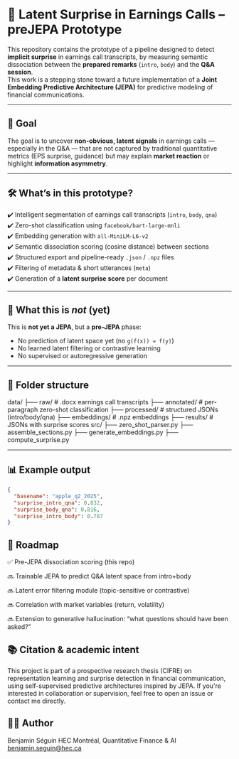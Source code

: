 # 🧠 Latent Surprise in Earnings Calls – preJEPA Prototype

This repository contains the prototype of a pipeline designed to detect **implicit surprise** in earnings call transcripts, by measuring semantic dissociation between the **prepared remarks** (`intro`, `body`) and the **Q&A session**.  
This work is a stepping stone toward a future implementation of a **Joint Embedding Predictive Architecture (JEPA)** for predictive modeling of financial communications.

---

## 🎯 Goal

The goal is to uncover **non-obvious, latent signals** in earnings calls — especially in the Q&A — that are not captured by traditional quantitative metrics (EPS surprise, guidance) but may explain **market reaction** or highlight **information asymmetry**.

---

## 🛠️ What’s in this prototype?

✔️ Intelligent segmentation of earnings call transcripts (`intro`, `body`, `qna`)  
✔️ Zero-shot classification using `facebook/bart-large-mnli`  
✔️ Embedding generation with `all-MiniLM-L6-v2`  
✔️ Semantic dissociation scoring (cosine distance) between sections  
✔️ Structured export and pipeline-ready `.json` / `.npz` files  
✔️ Filtering of metadata & short utterances (`meta`)  
✔️ Generation of a **latent surprise score** per document

---

## 🔬 What this is *not* (yet)

This is **not yet a JEPA**, but a **pre-JEPA** phase:
- No prediction of latent space yet (no `g(f(x)) ≈ f(y)`)
- No learned latent filtering or contrastive learning
- No supervised or autoregressive generation

---

## 📁 Folder structure

data/
  ├── raw/ # .docx earnings call transcripts
  ├── annotated/ # per-paragraph zero-shot classification
  ├── processed/ # structured JSONs (intro/body/qna)
  ├── embeddings/ # .npz embeddings
  ├── results/ # JSONs with surprise scores
src/
  ├── zero_shot_parser.py
  ├── assemble_sections.py
  ├── generate_embeddings.py
  ├── compute_surprise.py

---

## 📊 Example output

```json
{
  "basename": "apple_q2_2025",
  "surprise_intro_qna": 0.832,
  "surprise_body_qna": 0.816,
  "surprise_intro_body": 0.787
}
```

## 🚀 Roadmap
✅ Pre-JEPA dissociation scoring (this repo)

🔜 Trainable JEPA to predict Q&A latent space from intro+body

🔜 Latent error filtering module (topic-sensitive or contrastive)

🔜 Correlation with market variables (return, volatility)

🔜 Extension to generative hallucination: “what questions should have been asked?”

## 📚 Citation & academic intent
This project is part of a prospective research thesis (CIFRE) on representation learning and surprise detection in financial communication, using self-supervised predictive architectures inspired by JEPA.
If you're interested in collaboration or supervision, feel free to open an issue or contact me directly.

## 🧑‍💻 Author
Benjamin Séguin
HEC Montréal, Quantitative Finance & AI
benjamin.seguin@hec.ca

